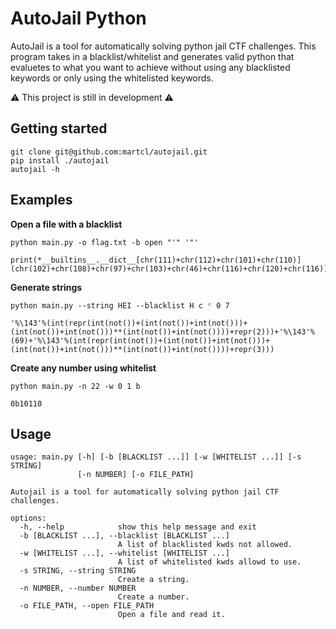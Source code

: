 # AutoJail Python

AutoJail is a tool for automatically solving python jail CTF challenges. This program takes in a blacklist/whitelist and generates valid python that evaluetes to what you want to achieve without using any blacklisted keywords or only using the whitelisted keywords.

⚠️ This project is still in development ⚠️

## Getting started

```
git clone git@github.com:martcl/autojail.git
pip install ./autojail
autojail -h
```

## Examples

**Open a file with a blacklist**
```
python main.py -o flag.txt -b open "'" '"'

print(*__builtins__.__dict__[chr(111)+chr(112)+chr(101)+chr(110)](chr(102)+chr(108)+chr(97)+chr(103)+chr(46)+chr(116)+chr(120)+chr(116)))
```

**Generate strings**
```
python main.py --string HEI --blacklist H c ᶜ 0 7

'%\143'%(int(repr(int(not())+(int(not())+int(not()))+(int(not())+int(not()))**(int(not())+int(not())))+repr(2)))+'%\143'%(69)+'%\143'%(int(repr(int(not())+(int(not())+int(not()))+(int(not())+int(not()))**(int(not())+int(not())))+repr(3)))
```

**Create any number using whitelist**
```
python main.py -n 22 -w 0 1 b

0b10110
```


## Usage
```
usage: main.py [-h] [-b [BLACKLIST ...]] [-w [WHITELIST ...]] [-s STRING]
               [-n NUMBER] [-o FILE_PATH]

Autojail is a tool for automatically solving python jail CTF challenges.

options:
  -h, --help            show this help message and exit
  -b [BLACKLIST ...], --blacklist [BLACKLIST ...]
                        A list of blacklisted kwds not allowed.
  -w [WHITELIST ...], --whitelist [WHITELIST ...]
                        A list of whitelisted kwds allowd to use.
  -s STRING, --string STRING
                        Create a string.
  -n NUMBER, --number NUMBER
                        Create a number.
  -o FILE_PATH, --open FILE_PATH
                        Open a file and read it.

```
